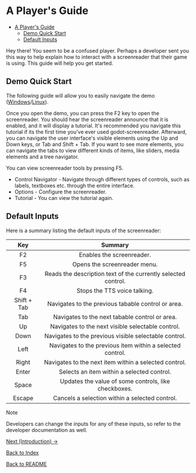 # A Player's Guide

- [A Player's Guide](#a-player-s-guide)
  * [Demo Quick Start](#demo-quick-start)
  * [Default Inputs](#default-inputs)

Hey there! You seem to be a confused player. Perhaps a developer sent you this way to help explain how to interact with a screenreader that their game is using. This guide will help you get started.

## Demo Quick Start

The following guide will allow you to easily navigate the demo ([Windows](https://github.com/badgernested/godot-screenreader/raw/refs/heads/main/exports/windows/demo.zip)/[Linux](https://github.com/badgernested/godot-screenreader/raw/refs/heads/main/exports/linux/demo.tar.gz)).

Once you open the demo, you can press the F2 key to open the screenreader. You should hear the screenreader announce that it is enabled, and it will display a tutorial. It's recommended you navigate this tutorial if its the first time you've ever used godot-screenreader. Afterward, you can navigate the user interface's visible elements using the Up and Down keys, or Tab and Shift + Tab. If you want to see more elements, you can navigate the tabs to view different kinds of items, like sliders, media elements and a tree navigator.

You can view screenreader tools by pressing F5. 
- Control Navigator - Navigate through different types of controls, such as labels, textboxes etc. through the entire interface.
- Options - Configure the screenreader.
- Tutorial - You can view the tutorial again.

## Default Inputs

Here is a summary listing the default inputs of the screenreader:

| Key          | Summary  |
|:-------------:|:-------------:|
| F2 | Enables the screenreader. |
| F5 | Opens the screenreader menu. |
| F3 | Reads the description text of the currently selected control. |
| F4 | Stops the TTS voice talking. |
| Shift + Tab | Navigates to the previous tabable control or area. |
| Tab | Navigates to the next tabable control or area. |
| Up | Navigates to the next visible selectable control. |
| Down | Navigates to the previous visible selectable control. |
| Left | Navigates to the previous item within a selected control. |
| Right | Navigates to the next item within a selected control. |
| Enter | Selects an item within a selected control. |
| Space | Updates the value of some controls, like checkboxes. |
| Escape | Cancels a selection within a selected control. |

> [!NOTE]  
> Developers can change the inputs for any of these inputs, so refer to the developer documentation as well.

[Next (Introduction) ->](intro.md)

[Back to Index](index.md)

[Back to README](../../README.md)
